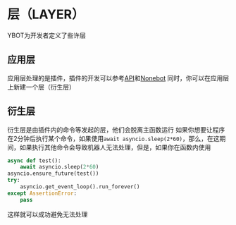 # 层（LAYER）
YBOT为开发者定义了些许层
## 应用层
应用层处理的是插件，插件的开发可以参考<a href="/API">API</a>和<a href="https://docs.nonebot.dev/">Nonebot</a>
同时，你可以在应用层上新建一个层（衍生层）
## 衍生层
衍生层是由插件内的命令等发起的层，他们会脱离主函数运行
如果你想要让程序在2分钟后执行某个命令，如果使用`await asyncio.sleep(2*60)`，那么，在这期间，如果执行其他命令会导致机器人无法处理，但是，如果你在函数内使用
```python
async def test():
    await asyncio.sleep(2*60)
asyncio.ensure_future(test())
try:
    asyncio.get_event_loop().run_forever()
except AssertionError:
    pass
```
这样就可以成功避免无法处理